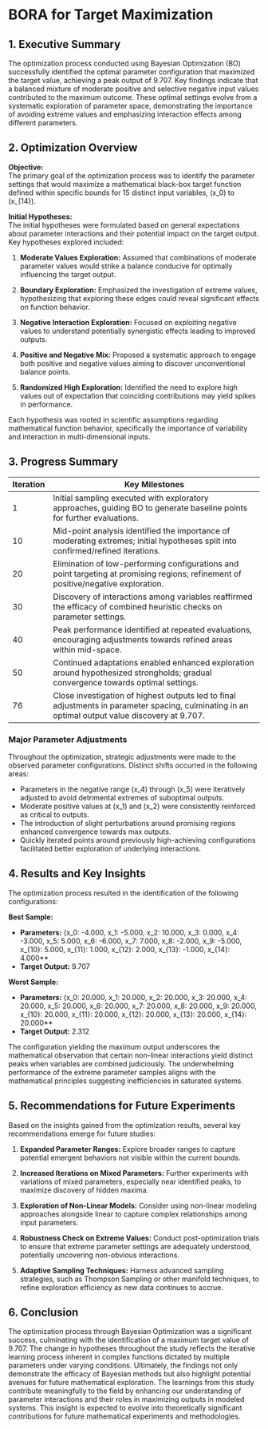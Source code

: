 # BORA for Target Maximization 

## 1. Executive Summary

The optimization process conducted using Bayesian Optimization (BO) successfully identified the optimal parameter configuration that maximized the target value, achieving a peak output of 9.707. Key findings indicate that a balanced mixture of moderate positive and selective negative input values contributed to the maximum outcome. These optimal settings evolve from a systematic exploration of parameter space, demonstrating the importance of avoiding extreme values and emphasizing interaction effects among different parameters.

## 2. Optimization Overview

**Objective:**  
The primary goal of the optimization process was to identify the parameter settings that would maximize a mathematical black-box target function defined within specific bounds for 15 distinct input variables, \(x_0\) to \(x_{14}\).

**Initial Hypotheses:**  
The initial hypotheses were formulated based on general expectations about parameter interactions and their potential impact on the target output. Key hypotheses explored included:

1. **Moderate Values Exploration:** Assumed that combinations of moderate parameter values would strike a balance conducive for optimally influencing the target output.
   
2. **Boundary Exploration:** Emphasized the investigation of extreme values, hypothesizing that exploring these edges could reveal significant effects on function behavior.

3. **Negative Interaction Exploration:** Focused on exploiting negative values to understand potentially synergistic effects leading to improved outputs.

4. **Positive and Negative Mix:** Proposed a systematic approach to engage both positive and negative values aiming to discover unconventional balance points.

5. **Randomized High Exploration:** Identified the need to explore high values out of expectation that coinciding contributions may yield spikes in performance.

Each hypothesis was rooted in scientific assumptions regarding mathematical function behavior, specifically the importance of variability and interaction in multi-dimensional inputs.

## 3. Progress Summary

| Iteration | Key Milestones                                                                                                         |
|-----------|-----------------------------------------------------------------------------------------------------------------------|
| 1         | Initial sampling executed with exploratory approaches, guiding BO to generate baseline points for further evaluations. |
| 10        | Mid-point analysis identified the importance of moderating extremes; initial hypotheses split into confirmed/refined iterations.  |
| 20        | Elimination of low-performing configurations and point targeting at promising regions; refinement of positive/negative exploration.  |
| 30        | Discovery of interactions among variables reaffirmed the efficacy of combined heuristic checks on parameter settings.  |
| 40        | Peak performance identified at repeated evaluations, encouraging adjustments towards refined areas within mid-space.  |
| 50        | Continued adaptations enabled enhanced exploration around hypothesized strongholds; gradual convergence towards optimal settings. |
| 76        | Close investigation of highest outputs led to final adjustments in parameter spacing, culminating in an optimal output value discovery at 9.707. |

### Major Parameter Adjustments

Throughout the optimization, strategic adjustments were made to the observed parameter configurations. Distinct shifts occurred in the following areas:

- Parameters in the negative range \(x_4\) through \(x_5\) were iteratively adjusted to avoid detrimental extremes of suboptimal outputs.
- Moderate positive values at \(x_1\) and \(x_2\) were consistently reinforced as critical to outputs.
- The introduction of slight perturbations around promising regions enhanced convergence towards max outputs.
- Quickly iterated points around previously high-achieving configurations facilitated better exploration of underlying interactions.

## 4. Results and Key Insights

The optimization process resulted in the identification of the following configurations:

**Best Sample:**  
- **Parameters:** \(x_0: -4.000, x_1: -5.000, x_2: 10.000, x_3: 0.000, x_4: -3.000, x_5: 5.000, x_6: -6.000, x_7: 7.000, x_8: -2.000, x_9: -5.000, x_{10}: 5.000, x_{11}: 1.000, x_{12}: 2.000, x_{13}: -1.000, x_{14}: 4.000**  
- **Target Output:** 9.707

**Worst Sample:**  
- **Parameters:** \(x_0: 20.000, x_1: 20.000, x_2: 20.000, x_3: 20.000, x_4: 20.000, x_5: 20.000, x_6: 20.000, x_7: 20.000, x_8: 20.000, x_9: 20.000, x_{10}: 20.000, x_{11}: 20.000, x_{12}: 20.000, x_{13}: 20.000, x_{14}: 20.000**  
- **Target Output:** 2.312

The configuration yielding the maximum output underscores the mathematical observation that certain non-linear interactions yield distinct peaks when variables are combined judiciously. The underwhelming performance of the extreme parameter samples aligns with the mathematical principles suggesting inefficiencies in saturated systems.

## 5. Recommendations for Future Experiments

Based on the insights gained from the optimization results, several key recommendations emerge for future studies:

1. **Expanded Parameter Ranges:** Explore broader ranges to capture potential emergent behaviors not visible within the current bounds.
   
2. **Increased Iterations on Mixed Parameters:** Further experiments with variations of mixed parameters, especially near identified peaks, to maximize discovery of hidden maxima.

3. **Exploration of Non-Linear Models:** Consider using non-linear modeling approaches alongside linear to capture complex relationships among input parameters.

4. **Robustness Check on Extreme Values:** Conduct post-optimization trials to ensure that extreme parameter settings are adequately understood, potentially uncovering non-obvious interactions.

5. **Adaptive Sampling Techniques:** Harness advanced sampling strategies, such as Thompson Sampling or other manifold techniques, to refine exploration efficiency as new data continues to accrue.

## 6. Conclusion

The optimization process through Bayesian Optimization was a significant success, culminating with the identification of a maximum target value of 9.707. The change in hypotheses throughout the study reflects the iterative learning process inherent in complex functions dictated by multiple parameters under varying conditions. Ultimately, the findings not only demonstrate the efficacy of Bayesian methods but also highlight potential avenues for future mathematical exploration. The learnings from this study contribute meaningfully to the field by enhancing our understanding of parameter interactions and their roles in maximizing outputs in modeled systems. This insight is expected to evolve into theoretically significant contributions for future mathematical experiments and methodologies.